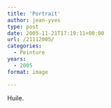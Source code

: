 ```yaml
---
title: 'Portrait'
author: jean-yves
type: post
date: 2005-11-21T17:19:11+00:00
url: /21112005/
categories:
  - Peinture
years:
  - 2005
format: image

---
```

Huile.